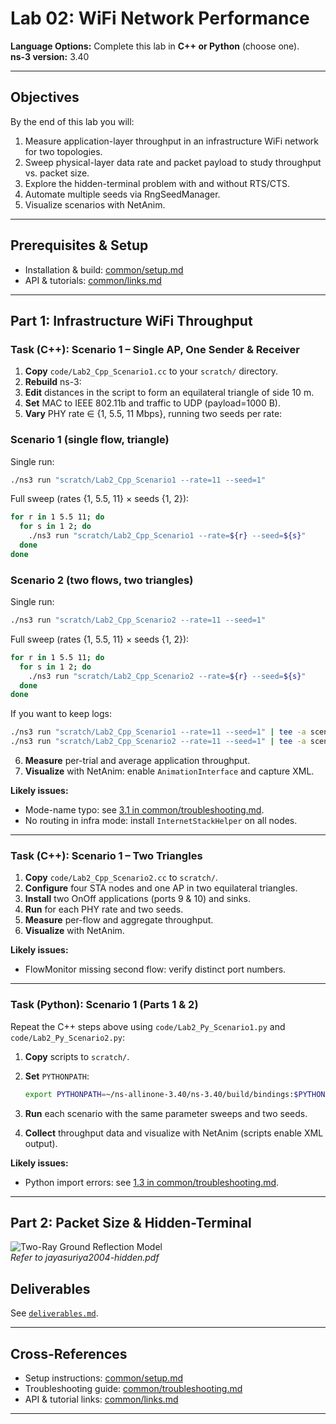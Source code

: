 # Lab 02: WiFi Network Performance

**Language Options:** Complete this lab in **C++ or Python** (choose one).  
**ns-3 version:** 3.40

---

## Objectives

By the end of this lab you will:

1. Measure application-layer throughput in an infrastructure WiFi network for two topologies.  
2. Sweep physical-layer data rate and packet payload to study throughput vs. packet size.  
3. Explore the hidden-terminal problem with and without RTS/CTS.  
4. Automate multiple seeds via RngSeedManager.  
5. Visualize scenarios with NetAnim.  

---

## Prerequisites & Setup

- Installation & build: [common/setup.md](../common/setup.md)  
- API & tutorials: [common/links.md](../common/links.md)

---

## Part 1: Infrastructure WiFi Throughput

### Task (C++): Scenario 1 – Single AP, One Sender & Receiver

1. **Copy** `code/Lab2_Cpp_Scenario1.cc` to your `scratch/` directory.  
2. **Rebuild** ns-3:
3. **Edit** distances in the script to form an equilateral triangle of side 10 m.
4. **Set** MAC to IEEE 802.11b and traffic to UDP (payload=1000 B).
5. **Vary** PHY rate ∈ {1, 5.5, 11 Mbps}, running two seeds per rate:

### Scenario 1 (single flow, triangle)

Single run:

```bash
./ns3 run "scratch/Lab2_Cpp_Scenario1 --rate=11 --seed=1"
```

Full sweep (rates {1, 5.5, 11} × seeds {1, 2}):

```bash
for r in 1 5.5 11; do
  for s in 1 2; do
    ./ns3 run "scratch/Lab2_Cpp_Scenario1 --rate=${r} --seed=${s}"
  done
done
```

### Scenario 2 (two flows, two triangles)

Single run:

```bash
./ns3 run "scratch/Lab2_Cpp_Scenario2 --rate=11 --seed=1"
```

Full sweep (rates {1, 5.5, 11} × seeds {1, 2}):

```bash
for r in 1 5.5 11; do
  for s in 1 2; do
    ./ns3 run "scratch/Lab2_Cpp_Scenario2 --rate=${r} --seed=${s}"
  done
done
```

If you want to keep logs:

```bash
./ns3 run "scratch/Lab2_Cpp_Scenario1 --rate=11 --seed=1" | tee -a scenario1_runs.txt
./ns3 run "scratch/Lab2_Cpp_Scenario2 --rate=11 --seed=1" | tee -a scenario2_runs.txt
```


6. **Measure** per-trial and average application throughput.
7. **Visualize** with NetAnim: enable `AnimationInterface` and capture XML.

**Likely issues:**

* Mode-name typo: see [3.1 in common/troubleshooting.md](../common/troubleshooting.md#31-mode-name-typo).
* No routing in infra mode: install `InternetStackHelper` on all nodes.

---

### Task (C++): Scenario 1 – Two Triangles

1. **Copy** `code/Lab2_Cpp_Scenario2.cc` to `scratch/`.
2. **Configure** four STA nodes and one AP in two equilateral triangles.
3. **Install** two OnOff applications (ports 9 & 10) and sinks.
4. **Run** for each PHY rate and two seeds.
5. **Measure** per-flow and aggregate throughput.
6. **Visualize** with NetAnim.

**Likely issues:**

* FlowMonitor missing second flow: verify distinct port numbers.

---

### Task (Python): Scenario 1 (Parts 1 & 2)

Repeat the C++ steps above using `code/Lab2_Py_Scenario1.py` and `code/Lab2_Py_Scenario2.py`:

1. **Copy** scripts to `scratch/`.
2. **Set** `PYTHONPATH`:

   ```bash
   export PYTHONPATH=~/ns-allinone-3.40/ns-3.40/build/bindings:$PYTHONPATH
   ```
3. **Run** each scenario with the same parameter sweeps and two seeds.
4. **Collect** throughput data and visualize with NetAnim (scripts enable XML output).

**Likely issues:**

* Python import errors: see [1.3 in common/troubleshooting.md](../common/troubleshooting.md#13-importerror-no-module-named-nscore).

---

## Part 2: Packet Size & Hidden-Terminal

![Two-Ray Ground Reflection Model](/common/images/hiddenTerminalScenario.png)  
*Refer to jayasuriya2004-hidden.pdf*

## Deliverables

See [`deliverables.md`](deliverables.md).

---

## Cross-References

* Setup instructions: [common/setup.md](../common/setup.md)
* Troubleshooting guide: [common/troubleshooting.md](../common/troubleshooting.md)
* API & tutorial links: [common/links.md](../common/links.md)

---
